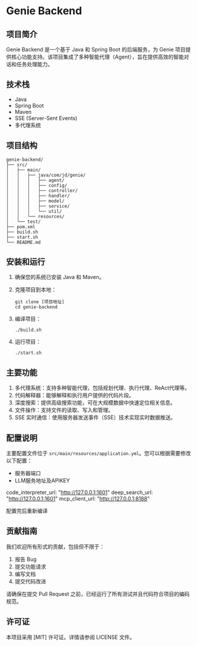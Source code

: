 # Genie Backend

## 项目简介

Genie Backend 是一个基于 Java 和 Spring Boot 的后端服务，为 Genie 项目提供核心功能支持。该项目集成了多种智能代理（Agent），旨在提供高效的智能对话和任务处理能力。

## 技术栈

- Java
- Spring Boot
- Maven
- SSE (Server-Sent Events)
- 多代理系统

## 项目结构

```
genie-backend/
├── src/
│   ├── main/
│   │   ├── java/com/jd/genie/
│   │   │   ├── agent/
│   │   │   ├── config/
│   │   │   ├── controller/
│   │   │   ├── handler/
│   │   │   ├── model/
│   │   │   ├── service/
│   │   │   └── util/
│   │   └── resources/
│   └── test/
├── pom.xml
├── build.sh
├── start.sh
└── README.md
```

## 安装和运行

1. 确保您的系统已安装 Java 和 Maven。

2. 克隆项目到本地：
   ```
   git clone [项目地址]
   cd genie-backend
   ```

3. 编译项目：
   ```
   ./build.sh
   ```

4. 运行项目：
   ```
   ./start.sh
   ```

## 主要功能

1. 多代理系统：支持多种智能代理，包括规划代理、执行代理、ReAct代理等。
2. 代码解释器：能够解释和执行用户提供的代码片段。
3. 深度搜索：提供高级搜索功能，可在大规模数据中快速定位相关信息。
4. 文件操作：支持文件的读取、写入和管理。
5. SSE 实时通信：使用服务器发送事件（SSE）技术实现实时数据推送。

## 配置说明

主要配置文件位于 `src/main/resources/application.yml`。您可以根据需要修改以下配置：

- 服务器端口
- LLM服务地址及APIKEY

code_interpreter_url: "http://127.0.0.1:1601"
deep_search_url: "http://127.0.0.1:1601"
mcp_client_url: "http://127.0.0.1:8188"

配置完后重新编译


## 贡献指南

我们欢迎所有形式的贡献，包括但不限于：

1. 报告 Bug
2. 提交功能请求
3. 编写文档
4. 提交代码改进

请确保在提交 Pull Request 之前，已经运行了所有测试并且代码符合项目的编码规范。

## 许可证

本项目采用 [MIT] 许可证。详情请参阅 LICENSE 文件。
